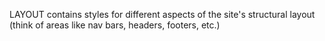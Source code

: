 LAYOUT
contains styles for different aspects of the site's structural layout (think of areas like nav bars, headers, footers, etc.)